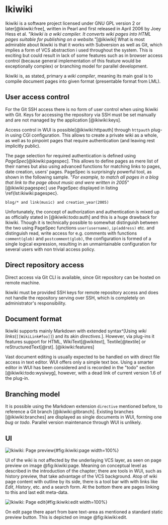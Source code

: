 # Ikiwiki

Ikiwiki is a software project licensed under GNU GPL version 2 or later[@ikiwiki:free], written in Pearl and first released in April 2006 by Joey Hess et al.
_"Ikiwiki is a wiki compiler. It converts wiki pages into HTML pages suitable for publishing on a website."_[@ikiwiki]
What is most admirable about Ikiwiki is that it works with Subversion as well as Git, which implies a form of VCS abstraction i used throughout the system.
This is exciting but could result in lack of some features such as in browser access control (because general implementation of this feature would be exceptionally complex) or branching model for parallel development.

Ikiwiki is, as stated, primary a _wiki compiler_, meaning its main goal is to compile document pages into given format (presentable format from LML).



## User access control

For the Git SSH access there is no form of user control when using Ikiwiki with Git.
Keys for accessing the repository via SSH must be set manually and are not managed by the application [@ikiwiki:keys].

Access control in WUI is possible[@ikiwiki:httpauth] through `httpauth` plug-in using CGI configuration.
This allows to create a private wiki as a whole, as well as to pinpoint pages that require authentication (and leaving rest implicitly public).


The page selection for required authentication is defined using _PageSpec_[@ikiwiki:pagespec].
This allows to define pages as mere list of their names but also using advanced functions for matching links to pages, date creation, users' pages.
PageSpec is surprisingly powerful tool, as shown in the following sample.
"_For example, to match all pages in a blog that link to the page about music and were written in 2005_"[@ikiwiki:pagespec] use PageSpec displayed in listing \ref{lst:ikiwiki:pagespec}.

```{language=lisp caption="Ikiwiki: PageSpec example [@ikiwiki:pagespec]" label="lst:ikiwiki:pagespec"}
blog/* and link(music) and creation_year(2005)
```

Unfortunately, the concept of authorization and authentication is mixed up as officially stated in [@ikiwiki:todo:auth] and this is a huge drawback for Ikiwiki.
Though it is technically possible to somewhat distinguish between the two using PageSpec functions `user(username)`, `ip(address)` etc. and distinguish read, write access for e.g. comments with functions `comment(glob)` and `postcomment(glob)`, the configuration is formed of a single logical expression, resulting in an unmaintainable configuration for several users with non trivial access policy.

## Direct repository access

Direct access via Git CLI is available, since Git repository can be hosted on remote machine.

Ikiwiki must be provided SSH keys for remote repository access and does not handle the repository serving over SSH, which is completely on administrator's responsibility.

## Document format

Ikiwiki supports mainly Markdown with extended syntax^[Using _wiki links_(`[[WikiLink#foo]]`) and its akin _directives_.]. However, via plug-ins it features support for HTML, WikiText[@wikitext], Textile[@textile] or reStructuredText[@rst].  [@ikiwiki:features]

Vast document editing is usually expected to be handled on with direct file access in text editor.
WUI offers only a simple text box.
Using a smarter editor in WUI has been considered and is recorded in the "todo" section [@ikiwiki:todo:wysiwyg], however, with a dead link of current version 1.6 of the plug-in.

## Branching model

It is possible using the Markdown extension `directive` mentioned before, to reference a Git branch [@ikiwiki:gitbranch].
Existing branches [@ikiwiki:branches] are displayed as single documents in WUI, forming one _bug_ or _todo_.
Parallel version maintenance through WUI is unlikely.

## UI

![Ikiwiki: Page preview](./src/assets/images/ikiwiki-page){#fig:ikiwiki:page width=100%}

UI of the wiki is not affected by the underlaying VCS layer, as seen on page preview on image @fig:ikiwiki:page.
Meaning on conceptual level as described in the introduction of the chapter; there are tools in WUI, such as history preview, that take advantage of the VCS background.
Atop of wiki page content with outline by its side, there is a tool bar with with links like _Edit_, _History_, etc. and a search form.
At the bottom there are pages linking to this and last edit meta-data.

![Ikiwiki: Page edit](./src/assets/images/ikiwiki-edit){#fig:ikiwiki:edit width=100%}

On edit page there apart from bare text-area as mentioned a standard static preview button.
This is depicted on image @fig:ikiwiki:edit.